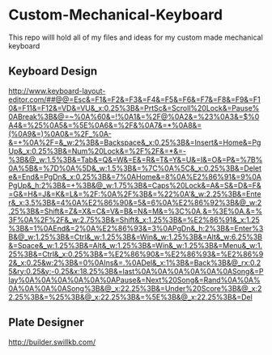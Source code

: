 # Custom-Mechanical-Keyboard
This repo willl hold all of my files and ideas for my custom made mechanical keyboard

## Keyboard Design
http://www.keyboard-layout-editor.com/##@@=Esc&=F1&=F2&=F3&=F4&=F5&=F6&=F7&=F8&=F9&=F10&=F11&=F12&=VD&=VU&_x:0.25%3B&=PrtSc&=Scroll%20Lock&=Pause%0ABreak%3B&@=~%0A%60&=!%0A1&=%2F@%0A2&=%23%0A3&=$%0A4&=%25%0A5&=%5E%0A6&=%2F&%0A7&=*%0A8&=(%0A9&=)%0A0&=%2F_%0A-&=+%0A%2F=&_w:2%3B&=Backspace&_x:0.25%3B&=Insert&=Home&=PgUp&_x:0.25%3B&=Num%20Lock&=%2F%2F&=*&=-%3B&@_w:1.5%3B&=Tab&=Q&=W&=E&=R&=T&=Y&=U&=I&=O&=P&=%7B%0A%5B&=%7D%0A%5D&_w:1.5%3B&=%7C%0A%5C&_x:0.25%3B&=Delete&=End&=PgDn&_x:0.25%3B&=7%0AHome&=8%0A%E2%86%91&=9%0APgUp&_h:2%3B&=+%3B&@_w:1.75%3B&=Caps%20Lock&=A&=S&=D&=F&=G&=H&=J&=K&=L&=%2F:%0A%2F%3B&=%22%0A'&_w:2.25%3B&=Enter&_x:3.5%3B&=4%0A%E2%86%90&=5&=6%0A%E2%86%92%3B&@_w:2.25%3B&=Shift&=Z&=X&=C&=V&=B&=N&=M&=%3C%0A,&=%3E%0A.&=%3F%0A%2F%2F&_w:2.75%3B&=Shift&_x:1.25%3B&=%E2%86%91&_x:1.25%3B&=1%0AEnd&=2%0A%E2%86%93&=3%0APgDn&_h:2%3B&=Enter%3B&@_w:1.25%3B&=Ctrl&_w:1.25%3B&=Win&_w:1.25%3B&=Alt&_w:6.25%3B&=Space&_w:1.25%3B&=Alt&_w:1.25%3B&=Win&_w:1.25%3B&=Menu&_w:1.25%3B&=Ctrl&_x:0.25%3B&=%E2%86%90&=%E2%86%93&=%E2%86%92&_x:0.25&w:2%3B&=0%0AIns&=.%0ADel&_x:1%3B&=Back%3B&@_rx:0.25&ry:0.25&y:-0.25&x:18.25%3B&=last%0A%0A%0A%0A%0A%0ASong&=Play%0A%0A%0A%0A%0A%0APause&=Next%20Song&=Rand%0A%0A%0A%0A%0A%0ASong%3B&@_x:22.25%3B&=Under%20Score%3B&@_x:22.25%3B&=%25%3B&@_x:22.25%3B&=%5E%3B&@_x:22.25%3B&=Del

## Plate Designer
http://builder.swillkb.com/
